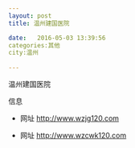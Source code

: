 ```yaml
--- 
layout: post 
title: 温州建国医院

date:   2016-05-03 13:39:56 
categories:其他  
city:温州
  
--- 
```

   
温州建国医院

信息
 - 网址 http://www.wzjg120.com

 - 网址 http://www.wzcwk120.com


